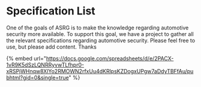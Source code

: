 # Specification List

One of the goals of ASRG is to make the knowledge regarding automotive security more available.  To support this goal, we have a project to gather all the relevant specifications regarding automotive security.  Please feel free to use, but please add content.  Thanks

{% embed url="https://docs.google.com/spreadsheets/d/e/2PACX-1vR9K5dSzLQNRRyvwTLfhpr0-xRSPjWHnqw8XlYo2RMOWN2rfxUu4dKRlpsKZDogxUPgw7aDdyTBFfAu/pubhtml?gid=0&single=true" %}



